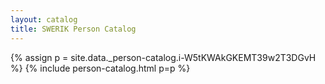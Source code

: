 ```yaml
---
layout: catalog
title: SWERIK Person Catalog
---
```

{% assign p = site.data._person-catalog.i-W5tKWAkGKEMT39w2T3DGvH %}
{% include person-catalog.html p=p %}

